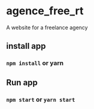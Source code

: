 # agence_free_rt

A website for a freelance agency

## install app
### `npm install` or yarn

## Run app
### `npm start` or `yarn start`